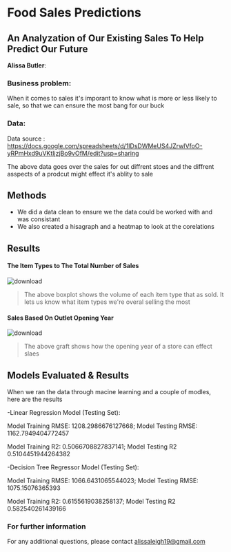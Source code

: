 # Food Sales Predictions
## An Analyzation of Our Existing Sales To Help Predict Our Future

**Alissa Butler**: 

### Business problem:

When it comes to sales it's imporant to know what is more or less likely to sale, so that we can ensure the most bang for our buck


### Data:
Data source : https://docs.google.com/spreadsheets/d/1IDsDWMeUS4JZrwIVfoO-yRPmHxd9uVKtIjzjBo9vOfM/edit?usp=sharing

The above data goes over the sales for out diffrent stoes and the diffrent asspects of a prodcut might effect it's ablity to sale


## Methods
- We did a data clean to ensure we the data could be worked with and was consistant
- We also created a hisagraph and a heatmap to look at the corelations

## Results

#### The Item Types to The Total Number of Sales
![download](https://user-images.githubusercontent.com/118623787/224366814-1fb67c25-ca78-4d60-85c4-2928f862f41d.png)
> The above boxplot shows the volume of each item type that as sold. It lets us know what item types we're overal selling the most

#### Sales Based On Outlet Opening Year
![download](https://user-images.githubusercontent.com/118623787/224367703-86838924-91c1-4118-8a5b-3f7ceeeb1113.png)
>The above graft shows how the opening year of a store can effect slaes 

## Models Evaluated & Results
When we ran the data through macine learning and a couple of modles, here are the results

-Linear Regression Model (Testing Set):

Model Training RMSE: 1208.2986676127668;
Model Testing RMSE: 1162.7949404772457

Model Training R2: 0.5066708827837141;
Model Testing R2 0.5104451944264382

-Decision Tree Regressor Model (Testing Set):

Model Training RMSE: 1066.6431065544023;
Model Testing RMSE: 1075.15076365393

Model Training R2: 0.6155619038258137;
Model Testing R2 0.582540261439166

### For further information


For any additional questions, please contact alissaleigh19@gmail.com

